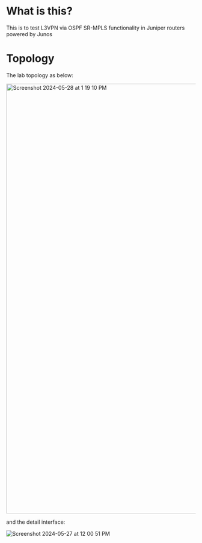 # What is this? 
This is to test L3VPN via OSPF SR-MPLS functionality in Juniper routers powered by Junos

# Topology
The lab topology as below:

<img width="1141" alt="Screenshot 2024-05-28 at 1 19 10 PM" src="https://github.com/masnugro/Junos/assets/78342991/b7c6617d-99ca-447c-922f-ccbadbc91792">

and the detail interface:

![Screenshot 2024-05-27 at 12 00 51 PM](https://github.com/masnugro/Junos/assets/78342991/12e02736-13c1-4989-864b-002751db14f9)



